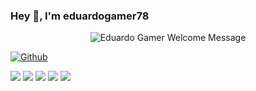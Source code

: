 ### Hey 👋, I'm eduardogamer78

<!-- Welcome Message Section -->
<p align="center">
  <img alt="Eduardo Gamer Welcome Message" src="https://readme-typing-svg.herokuapp.com/ 
     ?lines=Como+conhecer+a+Deus+:)&color=33FF33&center=true&vCenter=true&width=550&height=50&pause=2000">
</p>

[![Github](https://img.shields.io/github/followers/eduardogamer78?label=Follow&style=social)](https://github.com/eduardogamer78)

![](https://github-profile-summary-cards.vercel.app/api/cards/profile-details?username=eduardogamer78&theme=github)
![](https://github-profile-summary-cards.vercel.app/api/cards/repos-per-language?username=eduardogamer78&theme=github)
![](https://github-profile-summary-cards.vercel.app/api/cards/most-commit-language?username=eduardogamer78&theme=github)
![](https://github-profile-summary-cards.vercel.app/api/cards/stats?username=eduardogamer78&theme=github)
![](https://github-profile-summary-cards.vercel.app/api/cards/productive-time?username=eduardogamer78&theme=github)

<!--
**eduardogamer78/eduardogamer78** is a ✨ _special_ ✨ repository because its `README.md` (this file) appears on your GitHub profile.

Here are some ideas to get you started:

- 🔭 I’m currently working on ...
- 🌱 I’m currently learning ...
- 👯 I’m looking to collaborate on ...
- 🤔 I’m looking for help with ...
- 💬 Ask me about ...
- 📫 How to reach me: ...
- 😄 Pronouns: ...
- ⚡ Fun fact: ...
-->
